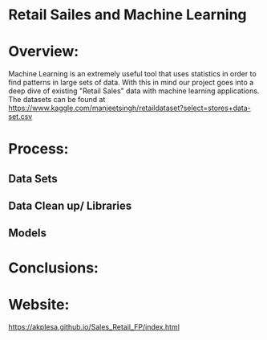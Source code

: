 # Retail Sailes and Machine Learning

# Overview:
Machine Learning is an extremely useful tool that uses statistics in order to find patterns in large sets of data. With this in mind our project goes into a deep dive of existing "Retail Sales" data with machine learning applications. The datasets can be found at https://www.kaggle.com/manjeetsingh/retaildataset?select=stores+data-set.csv 

# Process:
## Data Sets 

## Data Clean up/ Libraries

## Models

# Conclusions:

# Website:
https://akplesa.github.io/Sales_Retail_FP/index.html

